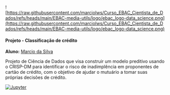 ![https://raw.githubusercontent.com/marciolws/Curso_EBAC_Cientista_de_Dados/refs/heads/main/EBAC-media-utils/logo/ebac_logo-data_science.png](https://raw.githubusercontent.com/marciolws/Curso_EBAC_Cientista_de_Dados/refs/heads/main/EBAC-media-utils/logo/ebac_logo-data_science.png)

<!-- # **Profissão: Cientista de Dados** -->
#### Projeto - Classificação de crédito 

**Aluno:** [Marcio da Silva](https://www.linkedin.com/in/marcio-d-silva/)<br>

Projeto de Ciência de Dados que visa construir um modelo preditivo usando o CRISP-DM para identificar o risco de inadimplência em proponentes de cartão de crédito, com o objetivo de ajudar o mutuário a tomar suas próprias decisões de crédito.

[![Jupyter](https://img.shields.io/badge/Jupyter-F37626.svg?logo=Jupyter&logoColor=white)]()

